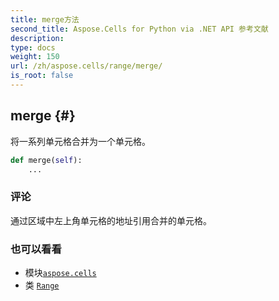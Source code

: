 ```yaml
---
title: merge方法
second_title: Aspose.Cells for Python via .NET API 参考文献
description:
type: docs
weight: 150
url: /zh/aspose.cells/range/merge/
is_root: false
---
```

##  merge {#}
将一系列单元格合并为一个单元格。



```python
def merge(self):
    ...
```


### 评论

通过区域中左上角单元格的地址引用合并的单元格。


### 也可以看看

* 模块[`aspose.cells`](../../)
* 类 [`Range`](/cells/python-net/zh/aspose.cells/range)
